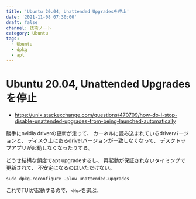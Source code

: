 ```yaml
---
title: 'Ubuntu 20.04, Unattended Upgradesを停止'
date: '2021-11-08 07:30:00'
draft: false
channel: 技術ノート
category: Ubuntu
tags:
  - Ubuntu
  - dpkg
  - apt
---
```

# Ubuntu 20.04, Unattended Upgradesを停止

- <https://unix.stackexchange.com/questions/470709/how-do-i-stop-disable-unattended-upgrades-from-being-launched-automatically>

勝手にnvidia driverの更新が走って、
カーネルに読み込まれているdriverバージョンと、
ディスク上にあるdriverバージョンが一致しなくなって、
デスクトップアプリが起動しなくなったりする。

どうせ結構な頻度でapt upgradeするし、
再起動が保証されないタイミングで更新されて、
不安定になるのはいただけない。

```shell
sudo dpkg-reconfigure -plow unattended-upgrades
```

これでTUIが起動するので、`<No>`を選ぶ。
